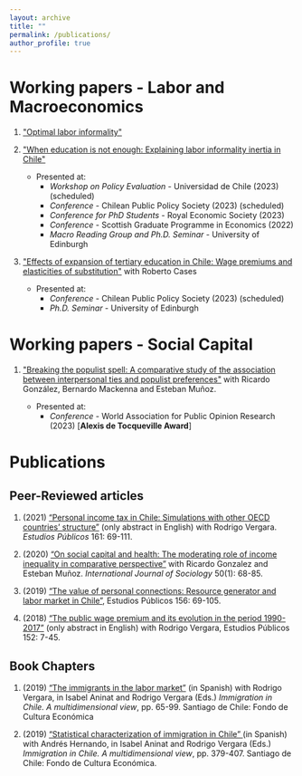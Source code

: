```yaml
---
layout: archive
title: ""
permalink: /publications/
author_profile: true
---
```


# Working papers - Labor and Macroeconomics

1. ["Optimal labor informality"](/files/paper1.pdf)

2. ["When education is not enough: Explaining labor informality inertia in Chile"](/files/paper1.pdf)
   
   * Presented at:
     - *Workshop on Policy Evaluation* - Universidad de Chile (2023) (scheduled)
     - *Conference* - Chilean Public Policy Society (2023) (scheduled)
     - *Conference for PhD Students* - Royal Economic Society (2023)
     - *Conference* - Scottish Graduate Programme in Economics (2022)
     - *Macro Reading Group and Ph.D. Seminar* - University of Edinburgh

3. ["Effects of expansion of tertiary education in Chile: Wage premiums and elasticities of substitution"](/files/paper1.pdf) with Roberto Cases
 
   * Presented at:
     - *Conference* - Chilean Public Policy Society (2023) (scheduled)
     - *Ph.D. Seminar* - University of Edinburgh

# Working papers - Social Capital

1. ["Breaking the populist spell: A comparative study of the association between interpersonal ties and populist preferences"](/files/paper1.pdf) with Ricardo González, Bernardo Mackenna and Esteban Muñoz.

   * Presented at:
     - *Conference* - World Association for Public Opinion Research (2023) [**Alexis de Tocqueville Award**]


# Publications
## Peer-Reviewed articles

1. (2021) <a href="https://doi.org/10.38178/07183089/165320629"> “Personal income tax in Chile: Simulations with other OECD countries’ structure”</a> (only abstract in English) with Rodrigo Vergara. *Estudios Públicos* 161: 69-111.

2. (2020) <a href="https://www.tandfonline.com/doi/abs/10.1080/00207659.2019.1709138#:~:text=In%20sum%2C%20our%20results%20suggest,countries%20with%20low%20income%20inequality.">“On social capital and health: The moderating role of income inequality in comparative perspective”</a> with Ricardo Gonzalez and Esteban Muñoz. *International Journal of Sociology* 50(1): 68-85.

3. (2019) <a href="https://www.tandfonline.com/doi/abs/10.1080/00207659.2019.1709138#:~:text=In%20sum%2C%20our%20results%20suggest,countries%20with%20low%20income%20inequality.">“The value of personal connections: Resource generator and labor market in Chile”</a>, Estudios Públicos 156: 69-105.

4. (2018) <a href="https://www.tandfonline.com/doi/abs/10.1080/00207659.2019.1709138#:~:text=In%20sum%2C%20our%20results%20suggest,countries%20with%20low%20income%20inequality.">“The public wage premium and its evolution in the period 1990-2017”</a> (only abstract in English) with Rodrigo Vergara, Estudios Públicos 152: 7-45.

## Book Chapters

1. (2019) <a href="https://www.cepchile.cl/wp-content/uploads/2022/09/librocep_inmigracion.pdf"> “The immigrants in the labor market”</a> (in Spanish) with Rodrigo Vergara, in Isabel Aninat and Rodrigo Vergara (Eds.) *Immigration in Chile. A multidimensional view*, pp. 65-99. Santiago de Chile: Fondo de Cultura Económica

2. (2019) <a href="https://www.cepchile.cl/wp-content/uploads/2022/09/librocep_inmigracion.pdf"> “Statistical characterization of immigration in Chile” </a> (in Spanish) with Andrés Hernando, in Isabel Aninat and Rodrigo Vergara (Eds.) *Immigration in Chile. A multidimensional view*, pp. 379-407. Santiago de Chile: Fondo de Cultura Económica.
